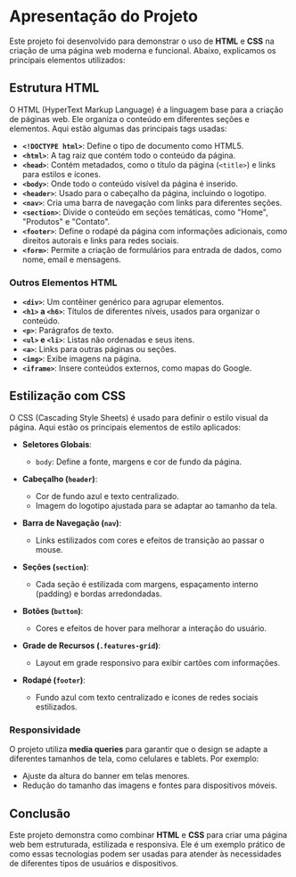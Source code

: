 # Apresentação do Projeto

Este projeto foi desenvolvido para demonstrar o uso de **HTML** e **CSS** na criação de uma página web moderna e funcional. Abaixo, explicamos os principais elementos utilizados:

## Estrutura HTML

O HTML (HyperText Markup Language) é a linguagem base para a criação de páginas web. Ele organiza o conteúdo em diferentes seções e elementos. Aqui estão algumas das principais tags usadas:

- **`<!DOCTYPE html>`**: Define o tipo de documento como HTML5.
- **`<html>`**: A tag raiz que contém todo o conteúdo da página.
- **`<head>`**: Contém metadados, como o título da página (`<title>`) e links para estilos e ícones.
- **`<body>`**: Onde todo o conteúdo visível da página é inserido.
- **`<header>`**: Usado para o cabeçalho da página, incluindo o logotipo.
- **`<nav>`**: Cria uma barra de navegação com links para diferentes seções.
- **`<section>`**: Divide o conteúdo em seções temáticas, como "Home", "Produtos" e "Contato".
- **`<footer>`**: Define o rodapé da página com informações adicionais, como direitos autorais e links para redes sociais.
- **`<form>`**: Permite a criação de formulários para entrada de dados, como nome, email e mensagens.

### Outros Elementos HTML
- **`<div>`**: Um contêiner genérico para agrupar elementos.
- **`<h1>` a `<h6>`**: Títulos de diferentes níveis, usados para organizar o conteúdo.
- **`<p>`**: Parágrafos de texto.
- **`<ul>` e `<li>`**: Listas não ordenadas e seus itens.
- **`<a>`**: Links para outras páginas ou seções.
- **`<img>`**: Exibe imagens na página.
- **`<iframe>`**: Insere conteúdos externos, como mapas do Google.

## Estilização com CSS

O CSS (Cascading Style Sheets) é usado para definir o estilo visual da página. Aqui estão os principais elementos de estilo aplicados:

- **Seletores Globais**:
  - `body`: Define a fonte, margens e cor de fundo da página.
  
- **Cabeçalho (`header`)**:
  - Cor de fundo azul e texto centralizado.
  - Imagem do logotipo ajustada para se adaptar ao tamanho da tela.

- **Barra de Navegação (`nav`)**:
  - Links estilizados com cores e efeitos de transição ao passar o mouse.

- **Seções (`section`)**:
  - Cada seção é estilizada com margens, espaçamento interno (padding) e bordas arredondadas.

- **Botões (`button`)**:
  - Cores e efeitos de hover para melhorar a interação do usuário.

- **Grade de Recursos (`.features-grid`)**:
  - Layout em grade responsivo para exibir cartões com informações.

- **Rodapé (`footer`)**:
  - Fundo azul com texto centralizado e ícones de redes sociais estilizados.

### Responsividade
O projeto utiliza **media queries** para garantir que o design se adapte a diferentes tamanhos de tela, como celulares e tablets. Por exemplo:
- Ajuste da altura do banner em telas menores.
- Redução do tamanho das imagens e fontes para dispositivos móveis.

## Conclusão

Este projeto demonstra como combinar **HTML** e **CSS** para criar uma página web bem estruturada, estilizada e responsiva. Ele é um exemplo prático de como essas tecnologias podem ser usadas para atender às necessidades de diferentes tipos de usuários e dispositivos.
